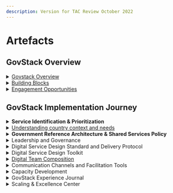 ```yaml
---
description: Version for TAC Review October 2022
---
```


# Artefacts

## **GovStack Overview**

<details>

<summary><a href="../../">Govstack Overview</a></summary>

### GovStack Introduction Presentation

**Description of artefact**:

**Link to artefact:**

### **GovStack YouTube channel**

&#x20;**Description of artefact**: **** The YouTube channel will house all of GovStack's Long and sh**o**rt format videos

**Link to artefact:**

### **GovStack service design & delivery approach posters**

**Description of artefact**: These posters can be printed out as physical posters.

**Link to artefact:**

### **Govstack physical Building Blocks 3D Printable**

**Description of artefact**:

**Link to artefact:**

### **Introduction to GovStack LMS**

**Description of artefact**: A short presentation that describes the structure of GovStack LMS, learning path and access.&#x20;

**Link to artefact:**

Part of **Module 1 on GovStack LMS**

### **Country Engagement Journey**

**Description of artefact**:

**Link to artefact:**

**Part of Module on GovStack LMS**

</details>

<details>

<summary><a href="../../2-description/objectives-and-scope.md">Building Blocks</a></summary>

### **Analytics & Business**

**Description of artefact**:

**Link to artefact:**

**Part of Module on GovStack LMS**

### Identification and Authentication

**Description of artefact**:

**Link to artefact:**

**Part of Module on GovStack LMS**

### Information Mediator&#x20;

**Description of artefact**:

**Link to artefact:**

**Part of Module on GovStack LMS**

### Messaging (SMS)&#x20;

**Description of artefact**:

**Link to artefact:**

**Part of Module on GovStack LMS**

### Workflow & Algorithm&#x20;

**Description of artefact**:

**Link to artefact:**

**Part of Module on GovStack LMS**

### Scheduling&#x20;

**Description of artefact**:

**Link to artefact:**

**Part of Module on GovStack LMS**

### Security&#x20;

**Description of artefact**:

**Link to artefact:**

**Part of Module on GovStack LMS**

### Consent Management&#x20;

**Description of artefact**:

**Link to artefact:**

**Part of Module on GovStack LMS**

### Digital Registries&#x20;

**Description of artefact**:

**Link to artefact:**

**Part of Module on GovStack LMS**

### Registration&#x20;

**Description of artefact**:

**Link to artefact:**

**Part of Module on GovStack LMS**

### Payments&#x20;

**Description of artefact**:

**Link to artefact:**

**Part of Module on GovStack LMS**

### Geographic Information Services (GIS)&#x20;

**Description of artefact**:

**Link to artefact:**

**Part of Module on GovStack LMS**

### Content Management&#x20;

**Description of artefact**:

**Link to artefact:**

**Part of Module on GovStack LMS**

### Artificial Intelligence&#x20;

**Description of artefact**:

**Link to artefact:**

**Part of Module on GovStack LMS**

### Client Case Management

**Description of artefact**:

**Link to artefact:**

**Part of Module on GovStack LMS**&#x20;

### eMarketplace (BB)

**Description of artefact**:

**Link to artefact:**

**Part of Module on GovStack LMS**

### Collaboration Management

**Description of artefact**:

**Link to artefact:**

**Part of Module on GovStack LMS**

### Data Collection&#x20;

**Description of artefact**:

**Link to artefact:**

**Part of Module on GovStack LMS**

### eLearning&#x20;

**Description of artefact**:

**Link to artefact:**

**Part of Module on GovStack LMS**

### Reporting & Dashboards&#x20;

**Description of artefact**:

**Link to artefact:**

**Part of Module on GovStack LMS**

### Shared Data Repositories&#x20;

**Description of artefact**:

**Link to artefact:**

**Part of Module on GovStack LMS**

</details>

<details>

<summary><a href="../../2-description/engagement-opportunities.md">Engagement Opportunities</a></summary>

### Scope of Work (MoU)

**Description of artefact**:

**Link to artefact:**

**Part of Module  on GovStack LMS**

### **High Level Roadmap (MoU)**

**Description of artefact**:

**Link to artefact:**

**Part of Module  on GovStack LMS**

### Initial team description (MoU)

**Description of artefact**:

**Link to artefact:**

**Part of Module  on GovStack LMS**

### Contract management platform for management of MoU

**Description of artefact**:

**Link to artefact:**

**Part of Module  on GovStack LMS**

### High Level Roadmap (Internal Team)

**Description of artefact**:

**Link to artefact:**

**Part of Module  on GovStack LMS**

### Guide + Template for development of Agreement of cooperation (various forms)

**Description of artefact**:

**Link to artefact:**

**Part of Module 1 on GovStack LMS**

### **D**evelopment of Agreement of cooperation (various forms)

**Description of artefact**:

**Link to artefact:**

**Part of Module 1 on GovStack LMS**

### **Onboarding Presentation for GovStack Country Team**

**Description of artefact**:

**Link to artefact:**

**Part of Module on GovStack LMS**

### Agreement of Cooperation for Countries Presentation

**Description of artefact**:

**Link to artefact:**

**Part of Module on GovStack LMS**

### Expression of Interest (Letter**, email, meeting**)

**Description of artefact**:

**Link to artefact:**

**Part of Module on GovStack LMS**

### Country Engagement Strategy

**Description of artefact**:

**Link to artefact:**

**Part of Module on GovStack LMS**

****

</details>

## GovStack Implementation Journey

<details>

<summary><strong>Service Identification &#x26; Prioritization</strong></summary>

### **Principles for Digital Development**

**Description of artefact**:

**Link to artefact:**

**Part of Module  on GovStack LMS**

### **Risk Identification**

**Description of artefact**:

**Link to artefact:**

**Part of Module  on GovStack LMS**

### Kickoff Presentation

**Description of artefact**:

**Link to artefact:**

**Part of Module  on GovStack LMS**

### Status Quo - 1 Presentation

**Description of artefact**:

**Link to artefact:**

**Part of Module  on GovStack LMS**

### Sector Domain ID&#x20;

**Description of artefact**:

**Link to artefact:**

**Part of Module  on GovStack LMS**

### Challenges to Digitization of Gov Services&#x20;

**Description of artefact**:

**Link to artefact:**

**Part of Module  on GovStack LMS**

### Priority Sector/domains for Digitization of Gov Services

**Description of artefact**:

**Link to artefact:**

**Part of Module  on GovStack LMS**

### Current assessment of Gov Digitization initiatives&#x20;

**Description of artefact**:

**Link to artefact:**

**Part of Module  on GovStack LMS**

### Introduction to GovStack & Recap of kickoff session

**Description of artefact**:

**Link to artefact:**

**Part of Module  on GovStack LMS**

### Country Digitization Report Template

**Description of artefact**:

**Link to artefact:**

**Part of Module  on GovStack LMS**

### GovStack Prioritization Guideline Deck

**Description of Artefact**

**Link to artefact:**

**Part of Module on GovStack LMS**

</details>

<details>

<summary><a href="../digital-strategy-and-governance/understanding-country-context-and-needs/">Understanding country context and needs</a></summary>

### Country Situation Report&#x20;

**Description of artefact**:

**Link to artefact:**

**Part of Module on GovStack LMS**

### Readiness Assessment Report

**Description of artefact**:

**Link to artefact:**

**Part of Module on GovStack LMS**

### Re**quest for Information 1 (RFI-1)**

**Description of artefact**:

**Link to artefact:**

**Part of Module on GovStack LMS**

### Re**quest for Information 2 (RFI-2)**

**Description of artefact**:

**Link to artefact:**

**Part of Module on GovStack LMS**

### **Explainer on how to use RFI-1**

**Description of artefact**:

**Link to artefact:**

**Part of Module on GovStack LMS**

### **Explainer on how to use RFI-2**

**Description of artefact**:

**Link to artefact:**

**Part of Module on GovStack LMS**

</details>

<details>

<summary><strong>Government Reference Architecture &#x26; Shared Services Policy</strong></summary>

### Strategic Government Adoption of GovStack EA

**Description of artefact**:

**Link to artefact:**

**Part of Module on GovStack LMS**

### Digital Transformation Level-Strategy

**Description of artefact**:

**Link to artefact:**

**Part of Module on GovStack LMS**

### Agile Architecture

**Description of artefact**:

**Link to artefact:**

**Part of Module on GovStack LMS**

### Enterprise Architecture Framework&#x20;

**Description of artefact**:

**Link to artefact:**

**Part of Module on GovStack LMS**

### **Data Exchange**

**Description of artefact**:

**Link to artefact:**

**Part of Module on GovStack LMS**

### **GovStack Eco-System Reference Architecture**

**Description of artefact**:

**Link to artefact:**

**Part of Module on GovStack LMS**

### Guidance on Agile framework prototyping for developing prototype

**Description of artefact**:

**Link to artefact:**

**Part of Module on GovStack LMS**

### Guidance on integrating GovStack with Digital Government

**Description of artefact**:

**Link to artefact:**

**Part of Module on GovStack LMS**

### Guidance on Architecture Continuity

**Description of artefact**:

**Link to artefact:**

**Part of Module on GovStack LMS**

### Shared Service Policy Template

**Description of artefact**:

Part of **Module on GovStack LMS**

### Design Shared Services Policies

**Description of artefact**:

Part of **Module on GovStack LMS**



</details>

<details>

<summary>Leadership and Governance</summary>

### Initial Country Who’s Who report (CWWR)/ high level stakeholders

**Description of artefact**:

**Link to artefact:**

**Part of Module  on GovStack LMS**

### S**takeholders Mapping (various forms)**

**Description of artefact**:

**Link to artefact:**

**Part of Module  on GovStack LMS**

### **Team Roles and Responsibilities**

**Description of artefact**:

**Link to artefact:**

**Part of Module  on GovStack LMS**

### Institutional governance and digital teams

**Description of artefact**:

**Link to artefact:**

**Part of Module  on GovStack LMS**

### Digital Transformation as a State Policy

**Description of artefact**:

**Link to artefact:**

**Part of Module  on GovStack LMS**

****

</details>

<details>

<summary>Digital Service Design Standard and Delivery Protocol</summary>

### **GovStack Service design approach**

**Description of artefact**:

Part of **Module on GovStack LMS**

### **Prioritization Workshop Methodology**

**Description of artefact**:

**Link to artefact:**

**Part of Module  on GovStack LMS**

### Presentation to explain GovStack approach to Digitise services

**Description of artefact**:

**Link to artefact:**

**Part of Module  on GovStack LMS**

### **GovStack service design Standard & Delivery protocol**&#x20;

**Description of artefact**:

Part of **Module on GovStack LMS**

### **Explainer on how to use RFI-3**

**Description of artefact**:

**Link to artefact:**

**Part of Module on GovStack LMS**

### **Explainer on how to use RFI-5**

**Description of artefact**:

**Link to artefact:**

**Part of Module on GovStack LMS**





</details>

<details>

<summary>Digital Service Design Toolkit</summary>

### **Design Thinking**

**Description of Artefact**

**Link to artefact:**

**Part of Module on GovStack LMS**

### How to Use Digital Service Design Toolkit

**Description of artefact**:

**Link to artefact:**

**Part of Module  on GovStack LMS**

### DIY identification of User & Business life events

**Description of artefact**:

**Link to artefact:**

**Part of Module  on GovStack LMS**

### User Needs Research Plan

**Description of artefact**:

**Link to artefact:**

**Part of Module  on GovStack LMS**

### User Needs Report

**Description of artefact**:

**Link to artefact:**

**Part of Module  on GovStack LMS**

### User Needs Assessment

**Description of artefact**:

**Link to artefact:**

**Part of Module  on GovStack LMS**

### User Journey

**Description of artefact**:

**Link to artefact:**

**Part of Module  on GovStack LMS**

### Life & business events

**Description of artefact**:

**Link to artefact:**

**Part of Module  on GovStack LMS**

### UX/UI Best Practices

**Description of artefact**:

**Link to artefact:**

**Part of Module  on GovStack LMS**

### MVP Feedback

**Description of artefact**:

**Link to artefact:**

**Part of Module  on GovStack LMS**

### BPMN Development Guide

**Description of artefact**:

**Link to artefact:**

**Part of Module  on GovStack LMS**

### Security Drills

**Description of artefact**:

**Link to artefact:**

**Part of Module  on GovStack LMS**

### QA template

**Description of artefact**:

**Link to artefact:**

**Part of Module  on GovStack LMS**

### Release plan to production in Sandbox

**Description of artefact**:

**Link to artefact:**

**Part of Module  on GovStack LMS**

### Test Scripts

**Description of artefact**:

**Link to artefact:**

**Part of Module  on GovStack LMS**

### Product Specifications

**Description of artefact**:

**Link to artefact:**

**Part of Module  on GovStack LMS**

### Technical Specifications

**Description of artefact**:

**Link to artefact:**

**Part of Module  on GovStack LMS**

Test Script Templates

**Description of artefact**:

**Link to artefact:**

**Part of Module  on GovStack LMS**

### Documentation of entire Design and Delivery

**Description of artefact**:

**Link to artefact:**

**Part of Module  on GovStack LMS**

### Q/A Template

**Description of artefact**:

**Link to artefact:**

**Part of Module  on GovStack LMS**

### Digital Security Drill

**Description of artefact**:

**Link to artefact:**

**Part of Module  on GovStack LMS**

### Product & technical requirement template

**Description of artefact**:

**Link to artefact:**

**Part of Module  on GovStack LMS**

### DevOps Pipeline

**Description of artefact**:

**Link to artefact:**

**Part of Module  on GovStack LMS**

### Tutorials on use of web sequence diagram

**Description of artefact**:

**Link to artefact:**

**Part of Module  on GovStack LMS**

</details>

<details>

<summary><a href="../digital-teams-composition.md">Digital Team Composition</a></summary>

### GovStack Country Team

**Description of artefact**:

**Link to artefact:**

Part of **Module on GovStack LMS**

### User Profiles Taxonomy

**Description of artefact**:

**Link to artefact:**

Part of **Module on GovStack LMS**

### Training course for IT

**Description of artefact**:

**Link to artefact:**

Part of **Module on GovStack LMS**

### Training course for Management

**Description of artefact**:

**Link to artefact:**

Part of **Module on GovStack LMS**

### Training course for Service Designers

**Description of artefact**:

**Link to artefact:**

Part of **Module on GovStack LMS**

### Training course for Policy makers

**Description of artefact**:

**Link to artefact:**

Part of **Module on GovStack LMS**

### Training course for Trainers

**Description of artefact**:

**Link to artefact:**

Part of **Module on GovStack LMS**

### **Facilitatory Training Plan**

**Description of artefact**:

**Link to artefact:**

Part of **Module on GovStack LMS**

###

</details>

<details>

<summary>Communication Channels and Facilitation Tools</summary>

### Introduction to CESK

**Description of artefact**:

**Link to artefact:**

**Part of Module  on GovStack LMS**

### Jira Project

**Description of artefact**:

**Link to artefact:**

**Part of Module  on GovStack LMS**

### Facilitation technique

**Description of artefact**:

**Link to artefact:**

**Part of Module  on GovStack LMS**

### Confluence Space

**Description of artefact**:

**Link to artefact:**

**Part of Module  on GovStack LMS**

### GiZ SharePoint Folder

**Description of artefact**:

**Link to artefact:**

**Part of Module  on GovStack LMS**

### White/Colab boards

**Description of artefact**:

**Link to artefact:**

**Part of Module  on GovStack LMS**

### Use of Facilitation tools

**Description of artefact**:

**Link to artefact:**

**Part of Module  on GovStack LMS**

</details>

<details>

<summary>Capacity Development</summary>

### Capacity Building Strategy/Assessment

**Description of artefact**:

**Link to artefact:**

**Part of Module on GovStack LMS**

### Re**quest for Information 4 (RFI-4)**

**Description of artefact**:

**Link to artefact:**

**Part of Module on GovStack LMS**

### **Explainer on how to use RFI-4**

**Description of artefact**:

**Link to artefact:**

**Part of Module on GovStack LMS**

### **Updated** Re**quest for Information 4 (RFI-4)**

**Description of artefact**:

**Link to artefact:**

**Part of Module on GovStack LMS**

### Capacity Building Budget Plan

**Description of artefact**:

**Link to artefact:**

### Curriculum Map

**Description of artefact**:

**Link to artefact:**

### Curricula development

**Description of artefact**:

**Link to artefact:**

### Sample Learner Journey

**Description of artefact**:

**Link to artefact:**

### GovStack C**apacity Building** Training Needs Analysis Template

**Description of artefact**:

**Link to artefact:**

**Part of Module on GovStack LMS**

### C**apacity** Building Gap Identification Template

**Description of artefact**:

**Link to artefact:**

### **Training Program Lifecycle**

**Description of artefact**:

**Link to artefact:**

**Part of Module on GovStack LMS**

### Service Usage Guide for Government Officials

**Description of artefact**:

**Link to artefact:**

**Part of Module on GovStack LMS**

### Service Usage Guide for **Citizens**

**Description of artefact**:

**Link to artefact:**

**Part of Module on GovStack LMS**



</details>

<details>

<summary>GovStack Experience Journal</summary>

### GovStack Experience Journal

**Description of artefact**:

**Link to artefact:**

**Part of Module on GovStack LMS**

### Launch Checklist for Services

**Description of artefact**:

**Link to artefact:**

**Part of Module on GovStack LMS**

### Infrastructure Checklist & procurement plan

**Description of artefact**:

**Link to artefact:**

**Part of Module on GovStack LMS**

### **Guide to Procurement**

**Description of artefact**:

**Link to artefact:**

**Part of Module on GovStack LMS**

### **Infrastructure Setup**

**Description of artefact**:

**Link to artefact:**

**Part of Module on GovStack LMS**

### **IT Service Support and Ecosystem**

**Description of artefact**:

**Link to artefact:**

**Part of Module on GovStack LMS**

</details>

<details>

<summary>Scaling &#x26; Excellence Center</summary>

### **Green GovStack Procurement Guide**

**Description of artefact**:

**Link to artefact:**

**Part of Module on GovStack LMS**

</details>

